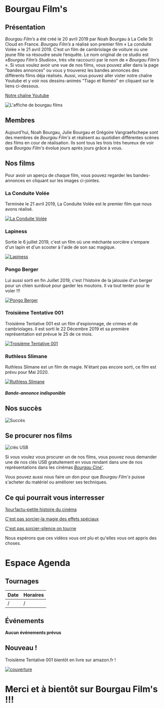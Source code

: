 # Bourgau Film's

## Présentation

_Bourgau Film’s_ a été créé le 20 avril 2019 par Noah Bourgau à La Celle St Cloud en France. _Bourgau Film’s_ a réalisé son premier film « La conduite Volée » le 21 avril 2019. C’est un film de cambriolage de voiture où une jeune fille va résoudre seule l’enquête. Le nom original de ce studio est «_Bourgau Film’s Studios_», très vite raccourci par le nom de « _Bourgau Film’s_ ».
Si vous voulez avoir une vue de nos films, vous pouvez aller dans la page "bandes annonces" ou vous y trouverez les bandes annonces des différents films déja réalisés. 
Aussi, vous pouvez aller vister notre chaîne Youtube et y voir nos dessins-animés "Tiago et Roméo" en cliquant sur le liens ci-dessous. 

[Notre chaîne Youtube](https://www.youtube.com/channel/UCJlcDHQKwoStAThGKNaWd3A)

![L'affiche de bourgau films](Capture%20d’écran%202020-02-10%20à%2011.47.25.png)

## Membres 

Aujourd'hui, Noah Bourgau, Julie Bourgau et Grégoire Vangraefschepe sont des membres de _Bourgau Film's_ et réalisent au quotidien différentes scènes des films en cour de réalisation. Ils sont tous les trois très heureux de voir que _Bourgau Film's_ évolue jours après jours grâce à vous. 

## Nos films
Pour avoir un aperçu de chaque film, vous pouvez regarder les bandes-annonces en cliquant sur les images ci-jointes.  

### La Conduite Volée

Terminée le 21 avril 2019, La Conduite Volée est le premier film que nous avons réalisé.

[![La Conduite Volée](laconduitevolée.png)](https://www.youtube.com/watch?v=ARnZ3Yl7eIc)

### Lapiness

Sortie le 6 juillet 2019, c'est un film où une méchante sorcière s'empare d'un lapin et d'un scooter à l'aide de son sac magique. 

[![Lapiness](Lapiness.PNG)](https://www.youtube.com/watch?v=WqJ8nHntvTU)

### Pongo Berger

Lui aussi sorti en fin Juillet 2019, c'est l'histoire de la jalousie d'un berger pour un chien surdoué pour garder les moutons. Il va tout tenter pour le voler !!!

[![Pongo Berger](Pongoberger.PNG)](https://www.youtube.com/watch?v=tI7Nhu1DVwk)

### Troisième Tentative 001

Troisième Tentative 001 est un film d'espionnage, de crimes et de cambriolages. Il est sorti le 22 Décembre 2019 et sa première représentation est prévue le 25 de ce mois.  

[![Troisième Tentative 001](Troisièmetentative001.png)](https://www.youtube.com/watch?v=4NtmfqOH3K8)

### Ruthless Slimane

Ruthless Slimane est un film de magie. N'étant pas encore sorti, ce film est prévu pour Mai 2020. 

[![Ruthless Slimane](ruthless.aa.png)](ruthless.aa.png)

##### Bande-annonce indisponible

## Nos succès

![Succès](rgrg.png)

## Se procurer nos films

![clés USB](Capcle.png)

Si vous voulez vous procurer un de nos films, vous pouvez nous demander une de nos clés USB gratuitement en vous rendant dans une de nos représentations dans les cinémas [_Bourgau Ciné'_](https://bourgau-films.github.io/Bourgau-Cine/).

   Vous pouvez aussi nous faire un don pour que _Bourgau Film's_ puisse s'acheter du matériel ou améliorer ses techniques. 

## Ce qui pourrait vous interresser

[1jour1actu-petite histoire du cinéma](https://www.1jour1actu.com/info-animee/qui-a-invente-le-cinema/)

[C'est pas sorcier-la magie des effets spéciaux](https://www.youtube.com/watch?v=xo3nJ6geylU)

[C'est pas sorcier-silence on tourne](https://www.youtube.com/watch?v=4F85-sODG48)

   Nous espérons que ces vidéos vous ont plu et qu'elles vous ont appris des choses.
   
# Espace Agenda

## Tournages

Date | Horaires
---- | --------
/ | /

## Événements 

**Aucun événements prévus**

## Nouveau !

Troisième Tentative 001 bientôt en livre sur amazon.fr !

[![couverture](Capture%20d’écran%202020-01-28%20à%2017.15.57.png)](https://bourgau-films.github.io/Troisieme-Tentative-001-Le-Livre/)

# Merci et à bientôt sur Bourgau Film's !!!











